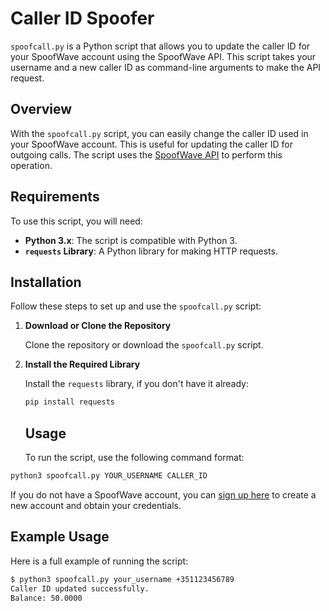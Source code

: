 # Caller ID Spoofer

`spoofcall.py` is a Python script that allows you to update the caller ID for your SpoofWave account using the SpoofWave API. This script takes your username and a new caller ID as command-line arguments to make the API request.

## Overview

With the `spoofcall.py` script, you can easily change the caller ID used in your SpoofWave account. This is useful for updating the caller ID for outgoing calls. The script uses the [SpoofWave API](https://spoofwave.com/api/call) to perform this operation.

## Requirements

To use this script, you will need:

- **Python 3.x**: The script is compatible with Python 3.
- **`requests` Library**: A Python library for making HTTP requests.

## Installation

Follow these steps to set up and use the `spoofcall.py` script:

1. **Download or Clone the Repository**

   Clone the repository or download the `spoofcall.py` script.

2. **Install the Required Library**

   Install the `requests` library, if you don't have it already:

   ```bash
   pip install requests
   ```
   ## Usage
   To run the script, use the following command format:

```bash
python3 spoofcall.py YOUR_USERNAME CALLER_ID
```

If you do not have a SpoofWave account, you can [sign up here](https://spoofwave.com/signup) to create a new account and obtain your credentials.

## Example Usage

Here is a full example of running the script:

```bash
$ python3 spoofcall.py your_username +351123456789
Caller ID updated successfully.
Balance: 50.0000
